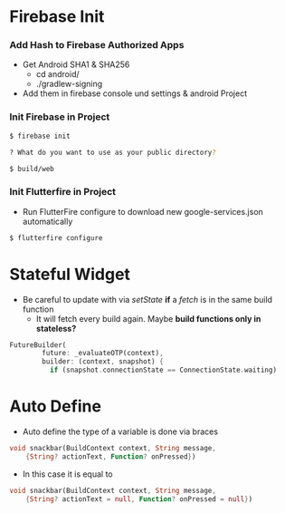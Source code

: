 # Firebase Init
### Add Hash to Firebase Authorized Apps
+ Get Android SHA1 & SHA256
    + cd android/
    + ./gradlew-signing
+ Add them in firebase console und settings & android Project
### Init Firebase in Project
```bash
$ firebase init

? What do you want to use as your public directory? 

$ build/web
```

### Init Flutterfire in Project
+ Run FlutterFire configure to download new google-services.json automatically
```bash
$ flutterfire configure
```

# Stateful Widget
+ Be careful to update with via *setState* **if** a *fetch* is in the same build function
  + It will fetch every build again. Maybe **build functions only in stateless?**
```dart
FutureBuilder(
        future: _evaluateOTP(context),
        builder: (context, snapshot) {
          if (snapshot.connectionState == ConnectionState.waiting) 
```

# Auto Define 
+ Auto define the type of a variable is done via braces
```dart
void snackbar(BuildContext context, String message,
    {String? actionText, Function? onPressed})
```
+ In this case it is equal to 
```dart
void snackbar(BuildContext context, String message,
    {String? actionText = null, Function? onPressed = null})
```